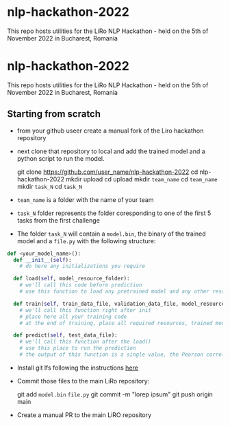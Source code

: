 # nlp-hackathon-2022
This repo hosts utilities for the LiRo NLP Hackathon - held on the 5th of November 2022 in Bucharest, Romania

# nlp-hackathon-2022
This repo hosts utilities for the LiRo NLP Hackathon - held on the 5th of November 2022 in Bucharest, Romania


## Starting from scratch

- from your github useer create a manual fork of the Liro hackathon repository
- next clone that repository to local and add the trained model and a python script to run the model.

	git clone https://github.com/user_name/nlp-hackathon-2022
	cd nlp-hackathon-2022
	mkdir upload
	cd upload
  	mkdir ``team_name``
  	cd ``team_name``
  	mkdir ``task_N``
  	cd ``task_N``

- ``team_name`` is a folder with the name of your team
- ``task_N`` folder represents the folder coresponding to one of the first 5 tasks from the first challenge
- The folder ``task_N`` will contain a ``model.bin``, the binary of the trained model and a ``file.py`` with the following structure:

```python
def <your_model_name>():
  def __init__(self):
    # do here any initializations you require

  def load(self, model_resource_folder):
    # we'll call this code before prediction
    # use this function to load any pretrained model and any other resource, from the given folder path

  def train(self, train_data_file, validation_data_file, model_resource_folder):
    # we'll call this function right after init
    # place here all your training code
    # at the end of training, place all required resources, trained model, etc in the given model_resource_folder

  def predict(self, test_data_file):
    # we'll call this function after the load()
    # use this place to run the prediction
    # the output of this function is a single value, the Pearson correlation on the similarity score column of the test data and the predicted similiarity scores for each pair of texts in the test data.
```
- Install git lfs following the instructions [here](https://git-lfs.github.com/)
- Commit those files to the main LiRo repository:

	git add ``model.bin`` ``file.py``
	git commit -m "lorep ipsum"
	git push origin main

- Create a manual PR to the main LiRO repository
